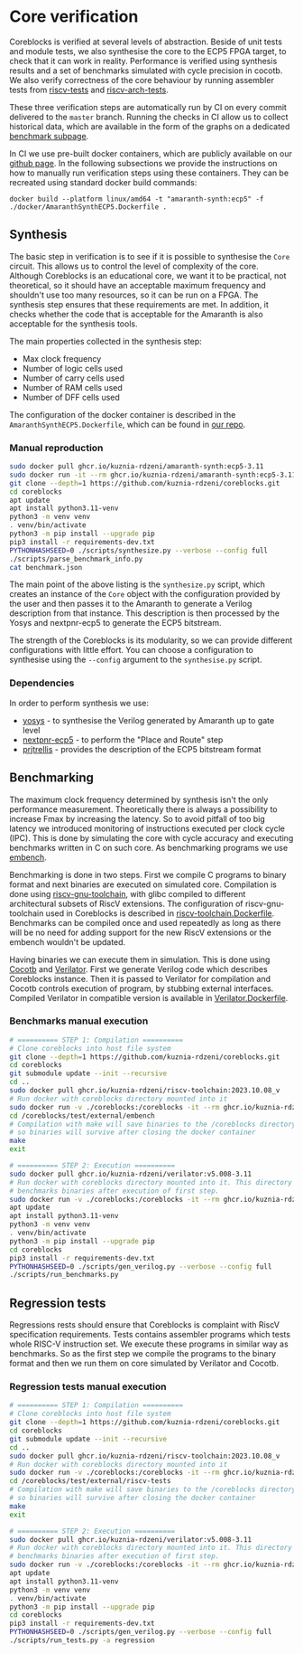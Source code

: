# Core verification

Coreblocks is verified at several levels of abstraction. Beside of unit tests and module tests, we also
synthesise the core to the ECP5 FPGA target, to check that it can work in reality. Performance is verified
using synthesis results and a set of benchmarks simulated with cycle precision in cocotb. We also verify
correctness of the core behaviour by running assembler tests from [riscv-tests](https://github.com/riscv-software-src/riscv-tests/tree/master)
and [riscv-arch-tests](https://github.com/riscv-non-isa/riscv-arch-test).

These three verification steps are automatically run by CI on every commit delivered to the `master` branch. Running
the checks in CI allow us to collect historical data, which are available in the form of the graphs
on a dedicated [benchmark subpage](https://kuznia-rdzeni.github.io/coreblocks/dev/benchmark/).

In CI we use pre-built docker containers, which are publicly available on our [github page](https://github.com/orgs/kuznia-rdzeni/packages).
In the following subsections we provide the instructions on how to manually run verification steps using these containers.
They can be recreated using standard docker build commands:

```
docker build --platform linux/amd64 -t "amaranth-synth:ecp5" -f ./docker/AmaranthSynthECP5.Dockerfile .
```

## Synthesis

The basic step in verification is to see if it is possible to synthesise the `Core` circuit. This allows us to
control the level of complexity of the core. Although Coreblocks is an educational core, we want it to be practical, not theoretical,
so it should have an acceptable maximum frequency and shouldn't use too many resources, so it can be run
on a FPGA. The synthesis step ensures that these requirements are met. In addition, it checks whether the code that is acceptable
for the Amaranth is also acceptable for the synthesis tools.

The main properties collected in the synthesis step:
  - Max clock frequency
  - Number of logic cells used
  - Number of carry cells used
  - Number of RAM cells used
  - Number of DFF cells used

The configuration of the docker container is described in the `AmaranthSynthECP5.Dockerfile`, which can be found in 
[our repo](https://github.com/orgs/kuznia-rdzeni/packages/container/package/amaranth-synth).

### Manual reproduction

```bash
sudo docker pull ghcr.io/kuznia-rdzeni/amaranth-synth:ecp5-3.11
sudo docker run -it --rm ghcr.io/kuznia-rdzeni/amaranth-synth:ecp5-3.11
git clone --depth=1 https://github.com/kuznia-rdzeni/coreblocks.git
cd coreblocks
apt update
apt install python3.11-venv
python3 -m venv venv
. venv/bin/activate
python3 -m pip install --upgrade pip
pip3 install -r requirements-dev.txt
PYTHONHASHSEED=0 ./scripts/synthesize.py --verbose --config full
./scripts/parse_benchmark_info.py
cat benchmark.json
```

The main point of the above listing is the `synthesize.py` script, which creates an instance of the `Core` object with
the configuration provided by the user and then passes it to the Amaranth to generate a Verilog description from that instance.
This description is then processed by the Yosys and nextpnr-ecp5 to generate the ECP5 bitstream.

The strength of the Coreblocks is its modularity, so we can provide different configurations with little effort. You can choose
a configuration to synthesise using the `--config` argument to the `synthesise.py` script.

### Dependencies

In order to perform synthesis we use:
  * [yosys](https://github.com/YosysHQ/yosys) - to synthesise the Verilog generated by Amaranth up to gate level
  * [nextpnr-ecp5](https://github.com/YosysHQ/nextpnr.git) - to perform the "Place and Route" step
  * [prjtrellis](https://github.com/YosysHQ/prjtrellis) - provides the description of the ECP5 bitstream format

## Benchmarking

The maximum clock frequency determined by synthesis isn't the only performance measurement. Theoretically there is always a
possibility to increase Fmax by increasing the latency. So to avoid pitfall of too big latency we introduced monitoring
of instructions executed per clock cycle (IPC). This is done by simulating the core with cycle accuracy and executing
benchmarks written in C on such core. As benchmarking programs we use
[embench](https://github.com/embench/embench-iot/tree/master).

Benchmarking is done in two steps. First we compile C programs to binary format and next binaries are executed on
simulated core. Compilation is done using [riscv-gnu-toolchain](https://github.com/riscv/riscv-gnu-toolchain), with
glibc compiled to different architectural subsets of RiscV extensions. The configuration of riscv-gnu-toolchain used in
Coreblocks is described in [riscv-toolchain.Dockerfile](https://github.com/kuznia-rdzeni/coreblocks/blob/master/docker/riscv-toolchain.Dockerfile).
Benchmarks can be compiled once and used repeatedly as long as there will be no need for adding support for the new
RiscV extensions or the embench wouldn't be updated.

Having binaries we can execute them in simulation. This is done using [Cocotb](https://github.com/cocotb/cocotb) and
[Verilator](https://github.com/verilator/verilator). First we generate Verilog code which describes Coreblocks instance.
Then it is passed to Verilator for compilation and Cocotb controls execution of program, by stubbing external
interfaces. Compiled Verilator in compatible version is available in [Verilator.Dockerfile](https://github.com/kuznia-rdzeni/coreblocks/blob/master/docker/Verilator.Dockerfile).

### Benchmarks manual execution
```bash
# ========== STEP 1: Compilation ==========
# Clone coreblocks into host file system
git clone --depth=1 https://github.com/kuznia-rdzeni/coreblocks.git
cd coreblocks
git submodule update --init --recursive
cd ..
sudo docker pull ghcr.io/kuznia-rdzeni/riscv-toolchain:2023.10.08_v
# Run docker with coreblocks directory mounted into it
sudo docker run -v ./coreblocks:/coreblocks -it --rm ghcr.io/kuznia-rdzeni/riscv-toolchain:2023.10.08_v
cd /coreblocks/test/external/embench
# Compilation with make will save binaries to the /coreblocks directory which is shared with host
# so binaries will survive after closing the docker container
make
exit

# ========== STEP 2: Execution ==========
sudo docker pull ghcr.io/kuznia-rdzeni/verilator:v5.008-3.11
# Run docker with coreblocks directory mounted into it. This directory contains
# benchmarks binaries after execution of first step.
sudo docker run -v ./coreblocks:/coreblocks -it --rm ghcr.io/kuznia-rdzeni/verilator:v5.008-3.11
apt update
apt install python3.11-venv
python3 -m venv venv
. venv/bin/activate
python3 -m pip install --upgrade pip
cd coreblocks
pip3 install -r requirements-dev.txt
PYTHONHASHSEED=0 ./scripts/gen_verilog.py --verbose --config full
./scripts/run_benchmarks.py
```

## Regression tests

Regressions rests should ensure that Coreblocks is complaint with RiscV specification requirements. Tests contains 
assembler programs which tests whole RISC-V instruction set. We execute these programs in similar way as benchmarks.
So as the first step we compile the programs to the binary format and then we run them on core simulated by Verilator
and Cocotb.

### Regression tests manual execution
```bash
# ========== STEP 1: Compilation ==========
# Clone coreblocks into host file system
git clone --depth=1 https://github.com/kuznia-rdzeni/coreblocks.git
cd coreblocks
git submodule update --init --recursive
cd ..
sudo docker pull ghcr.io/kuznia-rdzeni/riscv-toolchain:2023.10.08_v
# Run docker with coreblocks directory mounted into it
sudo docker run -v ./coreblocks:/coreblocks -it --rm ghcr.io/kuznia-rdzeni/riscv-toolchain:2023.10.08_v
cd /coreblocks/test/external/riscv-tests
# Compilation with make will save binaries to the /coreblocks directory which is shared with host
# so binaries will survive after closing the docker container
make
exit

# ========== STEP 2: Execution ==========
sudo docker pull ghcr.io/kuznia-rdzeni/verilator:v5.008-3.11
# Run docker with coreblocks directory mounted into it. This directory contains
# benchmarks binaries after execution of first step.
sudo docker run -v ./coreblocks:/coreblocks -it --rm ghcr.io/kuznia-rdzeni/verilator:v5.008-3.11
apt update
apt install python3.11-venv
python3 -m venv venv
. venv/bin/activate
python3 -m pip install --upgrade pip
cd coreblocks
pip3 install -r requirements-dev.txt
PYTHONHASHSEED=0 ./scripts/gen_verilog.py --verbose --config full
./scripts/run_tests.py -a regression
```
